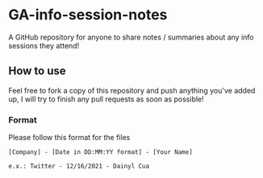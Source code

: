 # GA-info-session-notes

A GitHub repository for anyone to share notes / summaries about any info sessions they attend!

## How to use

Feel free to fork a copy of this repository and push anything you've added up, I will try to finish any pull requests as soon as possible!

### Format

Please follow this format for the files

```
[Company] - [Date in DD:MM:YY format] - [Your Name]

e.x.: Twitter - 12/16/2021 - Dainyl Cua
